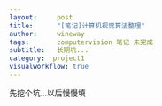 ```yaml
---
layout:     post
title:      "[笔记]计算机视觉算法整理"
author:     wineway
tags: 		computervision 笔记 未完成
subtitle:   长期坑...
category:  project1
visualworkflow: true
---
```

先挖个坑...以后慢慢填
